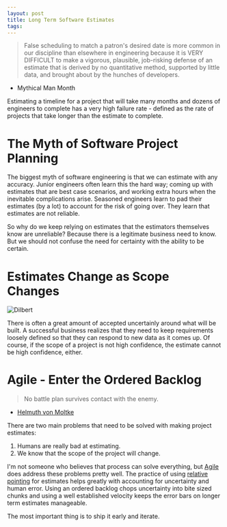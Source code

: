 ```yaml
---
layout: post
title: Long Term Software Estimates
tags:
---
```


> False scheduling to match a patron's desired date is more common in our discipline than elsewhere in engineering because it is VERY DIFFICULT to make a vigorous, plausible, job-risking defense of an estimate that is derived by no quantitative method, supported by little data, and brought about by the hunches of developers.
- Mythical Man Month

Estimating a timeline for a project that will take many months and dozens of
engineers to complete has a very high failure rate - defined as the rate of
projects that take longer than the estimate to complete.

# The Myth of Software Project Planning

The biggest myth of software engineering is that we can estimate with any
accuracy. Junior engineers often learn this the hard way; coming up with estimates
that are best case scenarios, and working extra hours when the inevitable complications
arise. Seasoned engineers learn to pad their estimates (by a lot) to account
for the risk of going over. They learn that estimates are not reliable.

So why do we keep relying on estimates that the estimators themselves know are
unreliable? Because there is a legitimate business need to know. But we should
not confuse the need for certainty with the ability to be certain.

# Estimates Change as Scope Changes

![Dilbert](https://s-media-cache-ak0.pinimg.com/736x/7f/cc/b0/7fccb03a99c29ca90290709cf08afc7c.jpg)

There is often a great amount of accepted uncertainly around what will be built.
A successful business realizes that they need to keep requirements loosely defined
so that they can respond to new data as it comes up. Of course, if the scope
of a project is not high confidence, the estimate cannot be high confidence, either.

# Agile - Enter the Ordered Backlog

> No battle plan survives contact with the enemy.
- [Helmuth von Moltke](http://www.lexician.com/lexblog/2010/11/no-battle-plan-survives-contact-with-the-enemy/)

There are two main problems that need to be solved with making project estimates:

1. Humans are really bad at estimating.
2. We know that the scope of the project will change.

I'm not someone who believes that process can solve everything, but
[Agile](http://chase-seibert.github.io/blog/2013/07/19/agile-motivations-and-objections.html)
 does address these problems pretty well. The practice of using [relative pointing](http://chase-seibert.github.io/blog/2016/05/13/agile-points-vs-hours.html)
for estimates helps greatly with accounting for uncertainty and human error. Using
an ordered backlog chops uncertainty into bite sized chunks and using a well
established velocity keeps the error bars on longer term estimates manageable.

The most important thing is to ship it early and iterate. 
